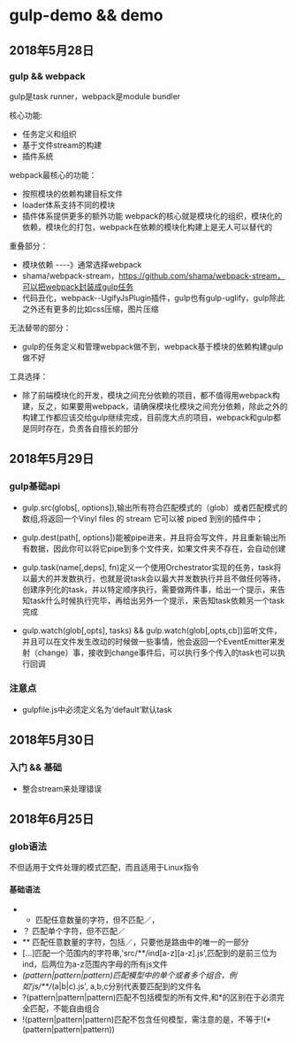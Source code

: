 # gulp-demo && demo

## 2018年5月28日

### gulp && webpack

gulp是task runner，webpack是module bundler

核心功能:
- 任务定义和组织
- 基于文件stream的构建
- 插件系统

webpack最核心的功能：
- 按照模块的依赖构建目标文件
- loader体系支持不同的模块
- 插件体系提供更多的额外功能
webpack的核心就是模块化的组织，模块化的依赖，模块化的打包，webpack在依赖的模块化构建上是无人可以替代的

重叠部分：

- 模块依赖 ----》通常选择webpack
-  shama/webpack-stream，https://github.com/shama/webpack-stream，可以把webpack封装成gulp任务
- 代码丑化，webpack--UgifyJsPlugin插件，gulp也有gulp-uglify，gulp除此之外还有更多的比如css压缩，图片压缩

无法替带的部分：
- gulp的任务定义和管理webpack做不到，webpack基于模块的依赖构建gulp做不好

工具选择：
- 除了前端模块化的开发，模块之间充分依赖的项目，都不值得用webpack构建，反之，如果要用webpack，请确保模块化模块之间充分依赖，除此之外的构建工作都应该交给gulp继续完成，目前庞大点的项目，webpack和gulp都是同时存在，负责各自擅长的部分

## 2018年5月29日

### gulp基础api

- gulp.src(globs[, options]),输出所有符合匹配模式的（glob）或者匹配模式的数组,将返回一个Vinyl files 的 stream 它可以被 piped 到别的插件中；

- gulp.dest(path[, options])能被pipe进来，并且将会写文件，并且重新输出所有数据，因此你可以将它pipe到多个文件夹，如果文件夹不存在，会自动创建

- gulp.task(name[,deps], fn)定义一个使用Orchestrator实现的任务，task将以最大的并发数执行，也就是说task会以最大并发数执行并且不做任何等待，创建序列化的task，并以特定顺序执行，需要做两件事，给出一个提示，来告知task什么时候执行完毕，再给出另外一个提示，来告知task依赖另一个task完成

- gulp.watch(glob[,opts], tasks) && gulp.watch(glob[,opts,cb])监听文件，并且可以在文件发生改动的时候做一些事情，他会返回一个EventEmitter来发射（change）事，接收到change事件后，可以执行多个传入的task也可以执行回调

### 注意点

- gulpfile.js中必须定义名为‘default’默认task

## 2018年5月30日

### 入门 && 基础

- 整合stream来处理错误


## 2018年6月25日

### glob语法

 不但适用于文件处理的模式匹配，而且适用于Linux指令

#### 基础语法

- * 匹配任意数量的字符，但不匹配／，
- ？ 匹配单个字符，但不匹配／
- ** 匹配任意数量的字符，包括／，只要他是路由中的唯一的一部分
- [...]匹配一个范围内的字符串,'src/**/ind[a-z][a-z].js',匹配到的是前三位为ind，后两位为a-z范围内字母的所有js文件
- *(pattern|pattern|pattern)匹配模型中的单个或者多个组合，例如'js/**/*(a|b|c).js', a,b,c分别代表要匹配到的文件名
- ?(pattern|pattern|pattern)匹配不包括模型的所有文件,和*的区别在于必须完全匹配，不能自由组合
- !(pattern|pattern|pattern)匹配不包含任何模型，需注意的是，不等于!(*(pattern|pattern|pattern))



